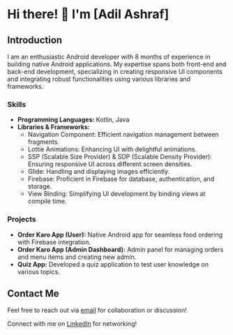  # Hi there! 👋 I'm [Adil Ashraf]

## Introduction
I am an enthusiastic Android developer with 8 months of experience in building native Android applications. My expertise spans both front-end and back-end development, specializing in creating responsive UI components and integrating robust functionalities using various libraries and frameworks.

### Skills
- **Programming Languages:** Kotlin, Java
- **Libraries & Frameworks:**
  - Navigation Component: Efficient navigation management between fragments.
  - Lottie Animations: Enhancing UI with delightful animations.
  - SSP (Scalable Size Provider) & SDP (Scalable Density Provider): Ensuring responsive UI across different screen densities.
  - Glide: Handling and displaying images efficiently.
  - Firebase: Proficient in Firebase for database, authentication, and storage.
  - View Binding: Simplifying UI development by binding views at compile time.
  
### Projects
- **Order Karo App (User):** Native Android app for seamless food ordering with Firebase integration.
- **Order Karo App (Admin Dashboard):** Admin panel for managing orders and menu items and creating new admin.
- **Quiz App:** Developed a quiz application to test user knowledge on various topics.

  
## Contact Me
Feel free to reach out via [email](mailto:smada770@gmail.com) for collaboration or discussion!

Connect with me on [LinkedIn](https://www.linkedin.com/in/adilashraf770) for networking!
